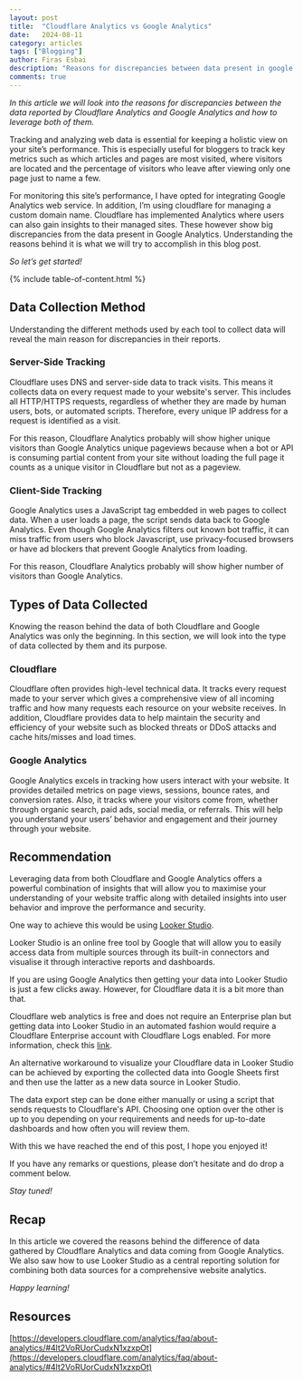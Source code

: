 ```yaml
---
layout: post
title:  "Cloudflare Analytics vs Google Analytics"
date:   2024-08-11
category: articles
tags: ["Blogging"]
author: Firas Esbai
description: "Reasons for discrepancies between data present in google analytics and data in cloudflare analytics"
comments: true
---
```


*In this article we will look into the reasons for discrepancies between the data reported by Cloudflare Analytics and Google Analytics and how to leverage both of them.*

Tracking and analyzing web data is essential for keeping a holistic view on your site’s performance. This is especially useful for bloggers to track key metrics such as which articles and pages are most visited, where visitors are located and the percentage of visitors who leave after viewing only one page just to name a few.

For monitoring this site’s performance, I have opted for integrating Google Analytics web service. In addition, I’m using cloudflare for managing a custom domain name. Cloudflare has implemented Analytics where users can also gain insights to their managed sites. These however show big discrepancies from the data present in Google Analytics. Understanding the reasons behind it is what we will try to accomplish in this blog post.

*So let’s get started!*

{% include table-of-content.html %}

## Data Collection Method ##

Understanding the different methods used by each tool to collect data will reveal the main reason for discrepancies in their reports.

### Server-Side Tracking ###

Cloudflare uses DNS and server-side data to track visits. This means it collects data on every request made to your website's server. This includes all HTTP/HTTPS requests, regardless of whether they are made by human users, bots, or automated scripts. Therefore, every unique IP address for a request is identified as a visit.

For this reason, Cloudflare Analytics probably will show higher unique visitors than Google Analytics unique pageviews because when a bot or API is consuming partial content from your site without loading the full page it counts as a unique visitor in Cloudflare but not as a pageview.

### Client-Side Tracking ###

Google Analytics uses a JavaScript tag embedded in web pages to collect data. When a user loads a page, the script sends data back to Google Analytics. Even though Google Analytics filters out known bot traffic, it can miss traffic from users who block Javascript, use privacy-focused browsers or have ad blockers that prevent Google Analytics from loading.

For this reason, Cloudflare Analytics probably will show higher number of visitors than Google Analytics.


## Types of Data Collected ##

Knowing the reason behind the data of both Cloudflare and Google Analytics was only the beginning. In this section, we will look into the type of data collected by them and its purpose.

### Cloudflare ###

Cloudflare often provides high-level technical data. It tracks every request made to your server which gives a comprehensive view of all incoming traffic and how many requests each resource on your website receives. In addition, Cloudflare provides data to help maintain the security and efficiency of your website such as blocked threats or DDoS attacks and cache hits/misses and load times.

### Google Analytics ###

Google Analytics excels in tracking how users interact with your website. It provides detailed metrics on page views, sessions, bounce rates, and conversion rates. Also, it tracks where your visitors come from, whether through organic search, paid ads, social media, or referrals. This will help you understand your users’ behavior and engagement and their journey through your website.

## Recommendation ## 

Leveraging data from both Cloudflare and Google Analytics offers a powerful combination of insights that will allow you to maximise your understanding of your website traffic along with detailed insights into user behavior and improve the performance and security.

One way to achieve this would be using [Looker Studio](https://lookerstudio.google.com/overview). 

Looker Studio is an online free tool by Google that will allow you to easily access data from multiple sources through its built-in connectors and visualise it through interactive reports and dashboards.

If you are using Google Analytics then getting your data into Looker Studio is just a few clicks away. However, for Cloudflare data it is a bit more than that.

Cloudflare web analytics is free and does not require an Enterprise plan but getting data into Looker Studio in an automated fashion would require a Cloudflare Enterprise account with Cloudflare Logs enabled. For more information, check this [link](https://developers.cloudflare.com/analytics/analytics-integrations/looker/).

An alternative workaround to visualize your Cloudflare data in Looker Studio can be achieved by exporting the collected data into Google Sheets first and then use the latter as a new data source in Looker Studio.

The data export step can be done either manually or using a script that sends requests to Cloudflare's API. Choosing one option over the other is up to you depending on your requirements and needs for up-to-date dashboards and how often you will review them.

With this we have reached the end of this post, I hope you enjoyed it!

If you have any remarks or questions, please don’t hesitate and do drop a comment below.

*Stay tuned!* 

## Recap ##

In this article we covered the reasons behind the difference of data gathered by Cloudflare Analytics and data coming from Google Analytics. We also saw how to use Looker Studio as a central reporting solution for combining both data sources for a comprehensive website analytics. 

*Happy learning!*

## Resources ##

[https://developers.cloudflare.com/analytics/faq/about-analytics/#4lt2VoRUorCudxN1xzxpOt](https://developers.cloudflare.com/analytics/faq/about-analytics/#4lt2VoRUorCudxN1xzxpOt)